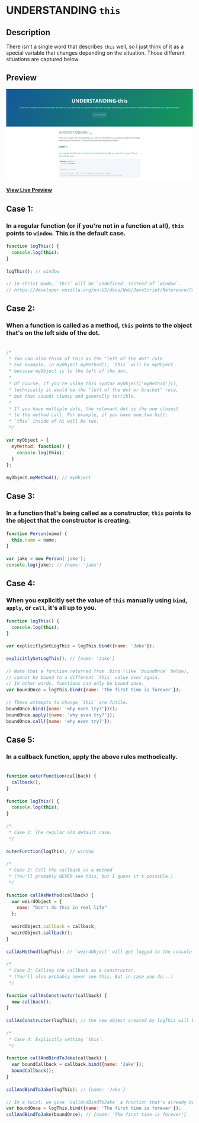 # UNDERSTANDING `this`

## Description

There isn't a single word that describes `this` well, so I just think of it as a special variable that changes depending on the situation. Those different situations are captured below.

## Preview

[![UNDERSTANDING this Preview](https://raw.githubusercontent.com/jakepintu/UNDERSTANDING-this/master/UNDERSTANDING-this.png)](https://jakepintu.github.io/UNDERSTANDING-this/)

**[View Live Preview](https://jakepintu.github.io/UNDERSTANDING-this/)**

## Case 1: 
### In a regular function (or if you're not in a function at all), `this` points to `window`. This is the default case.

```javascript
function logThis() {
  console.log(this);
}

logThis(); // window

// In strict mode, `this` will be `undefined` instead of `window`. 
// https://developer.mozilla.org/en-US/docs/Web/JavaScript/Reference/Strict_mode
```



## Case 2:
### When a function is called as a method, `this` points to the object that's on the left side of the dot.

```javascript

/*
 * You can also think of this as the "left of the dot" rule. 
 * For example, in myObject.myMethod(), `this` will be myObject
 * because myObject is to the left of the dot.
 *
 * Of course, if you're using this syntax myObject['myMethod'](),
 * technically it would be the "left of the dot or bracket" rule,
 * but that sounds clumsy and generally terrible.
 *
 * If you have multiple dots, the relevant dot is the one closest 
 * to the method call. For example, if you have one.two.hi();
 * `this` inside of hi will be two.
 */

var myObject = {
  myMethod: function() {
    console.log(this);
  }
};

myObject.myMethod(); // myObject

```



## Case 3:
### In a function that's being called as a constructor, `this` points to the object that the constructor is creating.

```javascript
function Person(name) {
  this.name = name;
}

var jake = new Person('jake');
console.log(jake); // {name: 'jake'}
```



## Case 4:
### When you explicitly set the value of `this` manually using `bind`, `apply`, or `call`, it's all up to you.

```javascript
function logThis() {
  console.log(this);
}

var explicitlySetLogThis = logThis.bind({name: 'Jake'});

explicitlySetLogThis(); // {name: 'Jake'}

// Note that a function returned from .bind (like `boundOnce` below),
// cannot be bound to a different `this` value ever again.
// In other words, functions can only be bound once.
var boundOnce = logThis.bind({name: 'The first time is forever'});

// These attempts to change `this` are futile.
boundOnce.bind({name: 'why even try?'})();
boundOnce.apply({name: 'why even try?'});
boundOnce.call({name: 'why even try?'});
```



## Case 5:
### In a callback function, apply the above rules methodically.

```javascript

function outerFunction(callback) {
  callback();
}

function logThis() {
  console.log(this);
}

/*
 * Case 1: The regular old default case.
 */
 
outerFunction(logThis); // window

/*
 * Case 2: Call the callback as a method
 * (You'll probably NEVER see this, but I guess it's possible.)
 */
 
function callAsMethod(callback) {
  var weirdObject = {
    name: "Don't do this in real life"
  };
  
  weirdObject.callback = callback;
  weirdObject.callback();
}

callAsMethod(logThis); // `weirdObject` will get logged to the console

/*
 * Case 3: Calling the callback as a constructor. 
 * (You'll also probably never see this. But in case you do...)
 */
 
function callAsConstructor(callback) {
  new callback();
}

callAsConstructor(logThis); // the new object created by logThis will be logged to the console

/*
 * Case 4: Explicitly setting `this`.
 */
 
function callAndBindToJake(callback) {
  var boundCallback = callback.bind({name: 'Jake'});
  boundCallback();
}

callAndBindToJake(logThis); // {name: 'Jake'}

// In a twist, we give `callAndBindToJake` a function that's already been bound.
var boundOnce = logThis.bind({name: 'The first time is forever'});
callAndBindToJake(boundOnce); // {name: 'The first time is forever'}
```
